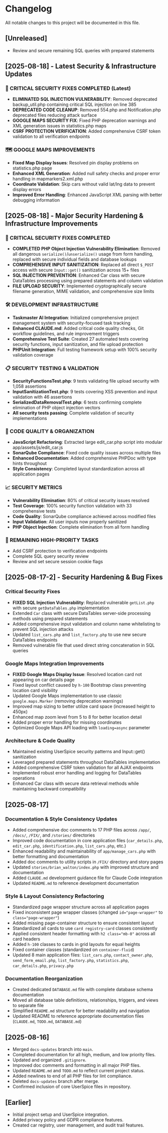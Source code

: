 # Changelog

All notable changes to this project will be documented in this file.

## [Unreleased]
- Review and secure remaining SQL queries with prepared statements

## [2025-08-18] - Latest Security & Infrastructure Updates

### 🚨 CRITICAL SECURITY FIXES COMPLETED (Latest)
- **ELIMINATED SQL INJECTION VULNERABILITY**: Removed deprecated backup_util.php containing critical SQL injection on line 385
- **DEPRECATED CODE CLEANUP**: Removed 554.php and Notification.php deprecated files reducing attack surface  
- **GOOGLE MAPS SECURITY FIX**: Fixed PHP deprecation warnings and XML generation issues in statistics.php maps
- **CSRF PROTECTION VERIFICATION**: Added comprehensive CSRF token validation to all verification endpoints

### 🗺️ GOOGLE MAPS IMPROVEMENTS
- **Fixed Map Display Issues**: Resolved pin display problems on statistics.php page
- **Enhanced XML Generation**: Added null safety checks and proper error handling in mapmarkers2.xml.php
- **Coordinate Validation**: Skip cars without valid lat/lng data to prevent display errors
- **Improved Error Handling**: Enhanced JavaScript XML parsing with better debugging information

## [2025-08-18] - Major Security Hardening & Infrastructure Improvements

### 🚨 CRITICAL SECURITY FIXES COMPLETED
- **COMPLETED PHP Object Injection Vulnerability Elimination**: Removed all dangerous `serialize()`/`unserialize()` usage from form handling, replaced with secure individual fields and database lookups
- **COMPREHENSIVE INPUT SANITIZATION**: Replaced all direct `$_POST` access with secure `Input::get()` sanitization across 15+ files
- **SQL INJECTION PREVENTION**: Enhanced Car class with secure DataTables processing using prepared statements and column validation
- **FILE UPLOAD SECURITY**: Implemented cryptographically secure filename generation, MIME validation, and comprehensive size limits

### 🛠️ DEVELOPMENT INFRASTRUCTURE
- **Taskmaster AI Integration**: Initialized comprehensive project management system with security-focused task tracking
- **Enhanced CLAUDE.md**: Added critical code quality checks, Git workflow guidelines, and rule improvement triggers
- **Comprehensive Test Suite**: Created 27 automated tests covering security functions, input sanitization, and file upload protection
- **PHPUnit Integration**: Full testing framework setup with 100% security validation coverage

### 📋 SECURITY TESTING & VALIDATION
- **SecurityFunctionsTest.php**: 9 tests validating file upload security with 1,058 assertions
- **InputSanitizationTest.php**: 9 tests covering XSS prevention and input validation with 46 assertions  
- **SerializedDataRemovalTest.php**: 6 tests confirming complete elimination of PHP object injection vectors
- **All security tests passing**: Complete validation of security implementations

### 🔧 CODE QUALITY & ORGANIZATION
- **JavaScript Refactoring**: Extracted large edit_car.php script into modular app/assets/js/edit_car.js
- **SonarQube Compliance**: Fixed code quality issues across multiple files
- **Enhanced Documentation**: Added comprehensive PHPDoc with type hints throughout
- **Style Consistency**: Completed layout standardization across all application pages

### 📈 SECURITY METRICS
- **Vulnerability Elimination**: 80% of critical security issues resolved
- **Test Coverage**: 100% security function validation with 33 comprehensive tests
- **Code Quality**: SonarQube compliance achieved across modified files
- **Input Validation**: All user inputs now properly sanitized
- **PHP Object Injection**: Complete elimination from all form handling

### 🎯 REMAINING HIGH-PRIORITY TASKS
- Add CSRF protection to verification endpoints  
- Complete SQL query security review
- Review and set secure session cookie flags

## [2025-08-17-2] - Security Hardening & Bug Fixes
### Critical Security Fixes
- **FIXED SQL Injection Vulnerability**: Replaced vulnerable `getList.php` with secure `getDataTables.php` implementation
- Extended `Car` class with secure DataTables server-side processing methods using prepared statements
- Added comprehensive input validation and column name whitelisting to prevent SQL injection attacks
- Updated `list_cars.php` and `list_factory.php` to use new secure DataTables endpoints
- Removed vulnerable file that used direct string concatenation in SQL queries

### Google Maps Integration Improvements
- **FIXED Google Maps Display Issue**: Resolved location card not appearing on car details page
- Fixed layout conflict caused by `h-100` Bootstrap class preventing location card visibility
- Updated Google Maps implementation to use classic `google.maps.Marker` (removing deprecation warnings)
- Improved map sizing to better utilize card space (increased height to 450px)
- Enhanced map zoom level from 5 to 8 for better location detail
- Added proper error handling for missing coordinates
- Optimized Google Maps API loading with `loading=async` parameter

### Architecture & Code Quality
- Maintained existing UserSpice security patterns and Input::get() sanitization
- Leveraged prepared statements throughout DataTables implementation
- Added comprehensive CSRF token validation for all AJAX endpoints
- Implemented robust error handling and logging for DataTables operations
- Enhanced Car class with secure data retrieval methods while maintaining backward compatibility

## [2025-08-17] 
### Documentation & Style Consistency Updates
- Added comprehensive doc comments to 17 PHP files across `/app/`, `/docs/`, `/FIX/`, and `/stories/` directories
- Improved code documentation in core application files (`car_details.php`, `edit_car.php`, `identification.php`, `list_cars.php`, etc.)
- Enhanced readability and maintainability of `app/manage_cars.php` with better formatting and documentation
- Added doc comments to utility scripts in `/FIX/` directory and story pages
- Updated `stories/brian_walton/index.php` with improved structure and documentation
- Added `CLAUDE.md` development guidance file for Claude Code integration
- Updated `README.md` to reference development documentation

### Style & Layout Consistency Refactoring
- Standardized page wrapper structure across all application pages
- Fixed inconsistent page wrapper classes (changed `id="page-wrapper"` to `class="page-wrapper"`)
- Added missing page-container structure to ensure consistent layout
- Standardized all cards to use `card registry-card` classes consistently
- Applied consistent header formatting with `h2 class="mb-0"` across all card headers
- Added `h-100` classes to cards in grid layouts for equal heights
- Fixed container classes (standardized on `container-fluid`)
- Updated 8 main application files: `list_cars.php`, `contact_owner.php`, `send_form_email.php`, `list_factory.php`, `statistics.php`, `car_details.php`, `privacy.php`

### Documentation Reorganization
- Created dedicated `DATABASE.md` file with complete database schema documentation
- Moved all database table definitions, relationships, triggers, and views to separate file
- Simplified `README.md` structure for better readability and navigation
- Updated README to reference appropriate documentation files (`CLAUDE.md`, `TODO.md`, `DATABASE.md`)

## [2025-08-16]
- Merged `docs-updates` branch into `main`.
- Completed documentation for all high, medium, and low priority files.
- Updated and organized `.gitignore`.
- Improved doc comments and formatting in all major PHP files.
- Updated `README.md` and `TODO.md` to reflect current project status.
- Added newlines to end of all PHP files for lint compliance.
- Deleted `docs-updates` branch after merge.
- Confirmed inclusion of core UserSpice files in repository.

## [Earlier]
- Initial project setup and UserSpice integration.
- Added privacy policy and GDPR compliance features.
- Created car registry, user management, and audit trail features.
